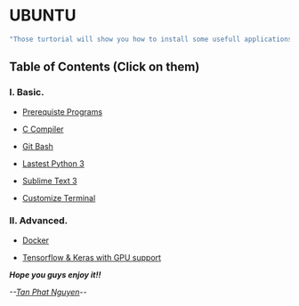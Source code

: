 # UBUNTU 

```sh
"Those turtorial will show you how to install some usefull applications for developer in Ubuntu and How to use them."
```

## Table of Contents (Click on them)

### I. Basic.

- [Prerequiste Programs](https://github.com/CuteBoiz/Ubuntu/blob/master/prerequiste.md)

- [C Compiler](https://github.com/CuteBoiz/Ubuntu/blob/master/c.md)

- [Git Bash](https://github.com/CuteBoiz/Ubuntu/blob/master/git.md)

- [Lastest Python 3](https://github.com/CuteBoiz/Ubuntu/blob/master/python.md)

- [Sublime Text 3](https://github.com/CuteBoiz/Ubuntu/blob/master/sublime.md)

- [Customize Terminal](https://github.com/CuteBoiz/Ubuntu/blob/master/terminal.md)

### II. Advanced.

- [Docker](https://github.com/CuteBoiz/Ubuntu/blob/master/docker.md)

- [Tensorflow & Keras with GPU support](https://github.com/CuteBoiz/Ubuntu/blob/master/tensor.md)


***Hope you guys enjoy it!!***

*--[Tan Phat Nguyen](https://github.com/)--*

